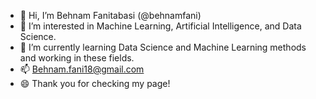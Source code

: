 - 👋 Hi, I’m Behnam Fanitabasi (@behnamfani)
- 👀 I’m interested in Machine Learning, Artificial Intelligence, and Data Science.
- 🌱 I’m currently learning Data Science and Machine Learning methods and working in these fields.
- 📫 Behnam.fani18@gmail.com
- 😄 Thank you for checking my page!

<!---
behnamfani/behnamfani is a ✨ special ✨ repository because its `README.md` (this file) appears on your GitHub profile.
You can click the Preview link to take a look at your changes.
--->
